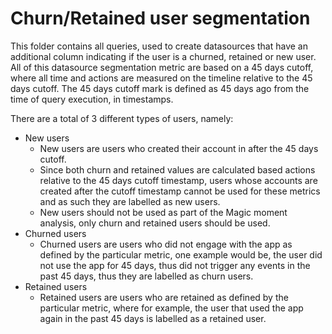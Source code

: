 # Churn/Retained user segmentation
This folder contains all queries, used to create datasources that have an additional column indicating if the user is a churned, retained or new user.  
All of this datasource segmentation metric are based on a 45 days cutoff, where all time and actions are measured on the timeline relative to the 45 days cutoff. The 45 days cutoff mark is defined as 45 days ago from the time of query execution, in timestamps.  

There are a total of 3 different types of users, namely:
- New users
    - New users are users who created their account in after the 45 days cutoff.
    - Since both churn and retained values are calculated based actions relative to the 45 days cutoff timestamp, users whose accounts are created after the cutoff timestamp cannot be used for these metrics and as such they are labelled as new users.
    - New users should not be used as part of the Magic moment analysis, only churn and retained users should be used.
- Churned users
    - Churned users are users who did not engage with the app as defined by the particular metric, one example would be, the user did not use the app for 45 days, thus did not trigger any events in the past 45 days, thus they are labelled as churn users.
- Retained users
    - Retained users are users who are retained as defined by the particular metric, where for example, the user that used the app again in the past 45 days is labelled as a retained user.
